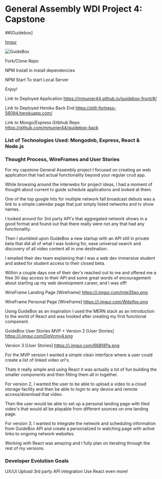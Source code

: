 # General Assembly WDI Project 4: Capstone

##[Guidebox]

[Imgur](https://i.imgur.com/dd4X9V6.png)

<img src="https://i.imgur.com/dd4X9V6.png" alt="GuideBox">

Fork/Clone Repo

NPM Install in install dependencies

NPM Start To start Local Server

Enjoy!

Link to Deployed Application
https://mmunier44.github.io/guidebox-front/#/

Link to Deployed Heroku Back End
https://still-fortress-56094.herokuapp.com/

Link to Mongo/Express Gitbhub Repo
https://github.com/mmunier44/guidebox-back

### List of Technologies Used: Mongodnb, Express, React & Node.js

### Thought Process, WireFrames and User Stories

For my capstone General Assembly project I focused on creating an web application that had actual functionality beyond your regular crud app.

While browsing around the interwebs for project ideas, I had a moment of thought about current tv guide schedule applications and looked at them.

One of the top google hits for multiple network fall broadcast debuts was a link to a simple calendar page that just simply listed networks and tv show names.

I looked around for 3rd party API's that aggregated network shows in a good format and found out that there really were not any that had any functionality.

Then I stumbled upon GuideBox a new startup with an API still in private beta that did all of what I was looking for, ease universal search and discovery of all video content all in one destination.

I emailed their dev team explaining that I was a web dev immersive student and asked for student access to their closed beta.

Within a couple days one of their dev's reached out to me and offered me a free 30 day access to their API and some great words of encouragement about starting up my web development career, and I was off!

WireFrame Landing Page
[Wireframe] https://i.imgur.com/mte35eo.png

WIreFrame Personal Page
[Wireframe] https://i.imgur.com/Wdsifpx.png

Using GuideBox as an inspiration I used the MERN stack as an introduction to the world of React and was hooked after creating my first functional component.

GuideBox User Stories
MVP + Version  2
[User Stories] https://i.imgur.com/DqVcmy4.png

Version 3
[User Stories] https://i.imgur.com/668f4Pa.png

For the MVP version I wanted a simple clean interface where a user could create a list of linked video url's.

Thats it really simple and using React it was actually a lot of fun building the smaller components and then fitting them all in together.

For version 2, I wanted the user to be able to upload a video to a cloud storage facility and then be able to login to any device and remote access/download that video.

Then the user would be able to set up a personal landing page with tiled video's that would all be playable from different sources on one landing page.

For version 3, I wanted to integrate the network and scheduling information from GuideBox API and create a personalized tv watching page with active links to ongoing network websites.

Working with React was amazing and I fully plan on iterating through the rest of my versions.

### Developer Evolution Goals
UX/UI
Upload
3rd party API integration
Use React even more!
